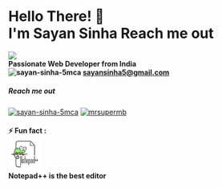 <h1>
  <span align="left">Hello There! 👋 <br />I'm Sayan Sinha</span>
  <span align="right">Reach me out</span>
</h1>
<img align="right" src="https://www.ravsanmedia.com/web_assets/images/website.gif" width="600" />

<h4 align="left">
  Passionate Web Developer from India
  <br />
   <img src="https://cdn.jsdelivr.net/npm/simple-icons@3.0.1/icons/gmail.svg" alt="sayan-sinha-5mca" height="10" width="20" />
   <a href="mailto:sayansinha5@gmail.com">sayansinha5@gmail.com</a>
</h4>

<h5 align="left">Reach me out</h5>
<p align="left">
<a href="https://linkedin.com/in/sayan-sinha-5mca" target="blank"><img align="center" src="https://cdn.jsdelivr.net/npm/simple-icons@3.0.1/icons/linkedin.svg" alt="sayan-sinha-5mca" height="30" width="40" /></a>
<a href="https://instagram.com/mrsupermb" target="blank"><img align="center" src="https://cdn.jsdelivr.net/npm/simple-icons@3.0.1/icons/instagram.svg" alt="mrsupermb" height="30" width="40" /></a>
</p>
<h4 align="left">
⚡  Fun fact : <br /><img src="np++.png" height="64" width="64"><br />Notepad++ is the best editor<br />
</h4>
